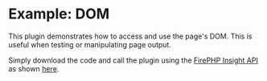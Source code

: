 Example: DOM
============

This plugin demonstrates how to access and use the page's DOM. This is useful when testing or manipulating page output.

Simply download the code and call the plugin using the [FirePHP Insight API](http://reference.developercompanion.com/#/Tools/FirePHPCompanion/API/)
as shown [here](https://github.com/firephp/ui-plugins/blob/master/packages/example-dom/tests/php/FirePHPTest.inc.php).
